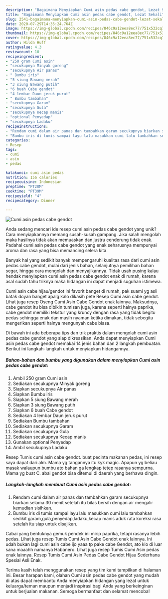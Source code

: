 ```yaml
---
description: "Bagaimana Menyiapkan Cumi asin pedas cabe gendot, Lezat Sekali"
title: "Bagaimana Menyiapkan Cumi asin pedas cabe gendot, Lezat Sekali"
slug: 2541-bagaimana-menyiapkan-cumi-asin-pedas-cabe-gendot-lezat-sekali
date: 2020-07-29T14:35:24.764Z
image: https://img-global.cpcdn.com/recipes/846c9a12eea8ec77/751x532cq70/cumi-asin-pedas-cabe-gendot-foto-resep-utama.jpg
thumbnail: https://img-global.cpcdn.com/recipes/846c9a12eea8ec77/751x532cq70/cumi-asin-pedas-cabe-gendot-foto-resep-utama.jpg
cover: https://img-global.cpcdn.com/recipes/846c9a12eea8ec77/751x532cq70/cumi-asin-pedas-cabe-gendot-foto-resep-utama.jpg
author: Hilda Huff
ratingvalue: 4.3
reviewcount: 10
recipeingredient:
- "250 gram Cumi asin"
- "secukupnya Minyak goreng"
- "secukupnya Air panas"
- " Bumbu iris"
- "5 siung Bawang merah"
- "3 siung Bawang putih"
- "6 buah Cabe gendot"
- "4 lembar Daun jeruk purut"
- " Bumbu tambahan"
- "secukupnya Garam"
- "secukupnya Gula"
- "secukupnya Kecap manis"
- "optional Penyedap"
- "secukupnya Ladaku"
recipeinstructions:
- "Rendam cumi dalam air panas dan tambahkan garam secukupnya biarkan selama 30 menit setelah itu bilas bersih dengan air mengalir kemudian sisihkan."
- "Bumbu iris di tumis sampai layu lalu masukkan cumi lalu tambahkan sedikit garam,gula,penyedap,ladaku,kecap manis aduk rata koreksi rasa setelah itu siap untuk disajikan."
categories:
- Resep
tags:
- cumi
- asin
- pedas

katakunci: cumi asin pedas 
nutrition: 156 calories
recipecuisine: Indonesian
preptime: "PT20M"
cooktime: "PT39M"
recipeyield: "4"
recipecategory: Dinner

---
```



![Cumi asin pedas cabe gendot](https://img-global.cpcdn.com/recipes/846c9a12eea8ec77/751x532cq70/cumi-asin-pedas-cabe-gendot-foto-resep-utama.jpg)

Anda sedang mencari ide resep cumi asin pedas cabe gendot yang unik? Cara menyiapkannya memang susah-susah gampang. Jika salah mengolah maka hasilnya tidak akan memuaskan dan justru cenderung tidak enak. Padahal cumi asin pedas cabe gendot yang enak seharusnya mempunyai aroma dan rasa yang bisa memancing selera kita.

Banyak hal yang sedikit banyak mempengaruhi kualitas rasa dari cumi asin pedas cabe gendot, mulai dari jenis bahan, selanjutnya pemilihan bahan segar, hingga cara mengolah dan menyajikannya. Tidak usah pusing kalau hendak menyiapkan cumi asin pedas cabe gendot enak di rumah, karena asal sudah tahu triknya maka hidangan ini dapat menjadi suguhan istimewa.

Cumi asin cabe hijau/gendot ini favorit banget di rumah, pak suami yg asli batak doyan banget apalg kalo dikasih pete Resep Cumi asin cabe gendot. Lihat juga resep Oseng Cumi Asin Cabe Gendot enak lainnya. Maksudnya, cabe gendot itu bisa dibikin tumisan juga, karena seperti halnya paprika, cabe gendot memiliki tekstur yang kruncy dengan rasa yang tidak begitu pedas sehingga enak dan masih nyaman ketika dimakan, tidak sebegitu mengerikan seperti halnya mengunyah cabe biasa.


Di bawah ini ada beberapa tips dan trik praktis dalam mengolah cumi asin pedas cabe gendot yang siap dikreasikan. Anda dapat menyiapkan Cumi asin pedas cabe gendot memakai 14 jenis bahan dan 2 langkah pembuatan. Berikut ini langkah-langkah untuk menyiapkan hidangannya.

<!--inarticleads1-->

##### Bahan-bahan dan bumbu yang digunakan dalam menyiapkan Cumi asin pedas cabe gendot:

1. Ambil 250 gram Cumi asin
1. Sediakan secukupnya Minyak goreng
1. Siapkan secukupnya Air panas
1. Siapkan  Bumbu iris
1. Siapkan 5 siung Bawang merah
1. Siapkan 3 siung Bawang putih
1. Siapkan 6 buah Cabe gendot
1. Sediakan 4 lembar Daun jeruk purut
1. Sediakan  Bumbu tambahan
1. Sediakan secukupnya Garam
1. Sediakan secukupnya Gula
1. Sediakan secukupnya Kecap manis
1. Gunakan optional Penyedap
1. Ambil secukupnya Ladaku


Resep Tumis cumi asin cabe gendot. buat pecinta makanan pedas, ini resep saya dapat dari alm. Mama yg tangannya itu kyk magic. Apapun yg beliau masak walaupun bumbu ato bahan ga lengkap tetep rasanya sempurna. Mama yg buat C. abai gendot bisa ditemui di daerah yang berhawa dingin. 

<!--inarticleads2-->

##### Langkah-langkah membuat Cumi asin pedas cabe gendot:

1. Rendam cumi dalam air panas dan tambahkan garam secukupnya biarkan selama 30 menit setelah itu bilas bersih dengan air mengalir kemudian sisihkan.
1. Bumbu iris di tumis sampai layu lalu masukkan cumi lalu tambahkan sedikit garam,gula,penyedap,ladaku,kecap manis aduk rata koreksi rasa setelah itu siap untuk disajikan.


Cabai yang bentuknya gemuk pendek ini mirip paprika, tetapi rasanya lebih pedas. Lihat juga resep Tumis Cumi Asin Cabe Gendot enak lainnya. Ini udah bukan lagi cumi asin cabe ijo yaaa tp pake cabe Gendot, ato klo di luar sana maaahh namanya Habanero. Lihat juga resep Tumis Cumi Asin pedas enak lainnya. Resep Tumis Cumi Asin Pedas Cabe Gendot Hijau Sederhana Spesial Asli Enak. 

Terima kasih telah menggunakan resep yang tim kami tampilkan di halaman ini. Besar harapan kami, olahan Cumi asin pedas cabe gendot yang mudah di atas dapat membantu Anda menyiapkan hidangan yang lezat untuk keluarga/teman maupun menjadi inspirasi bagi Anda yang berkeinginan untuk berjualan makanan. Semoga bermanfaat dan selamat mencoba!

